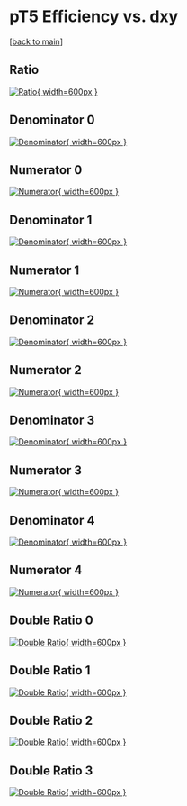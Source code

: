 # pT5 Efficiency vs. dxy

[[back to main](./)]



## Ratio

[![Ratio](../mtv/var/pT5_base_211_0_eff_dxy.png){ width=600px }](../mtv/var/pT5_base_211_0_eff_dxy.pdf)

## Denominator 0

[![Denominator](../mtv/den/pT5_base_211_0_eff_dxy_den0.png){ width=600px }](../mtv/den/pT5_base_211_0_eff_dxy_den0.pdf)

## Numerator 0

[![Numerator](../mtv/num/pT5_base_211_0_eff_dxy_num0.png){ width=600px }](../mtv/num/pT5_base_211_0_eff_dxy_num0.pdf)

## Denominator 1

[![Denominator](../mtv/den/pT5_base_211_0_eff_dxy_den1.png){ width=600px }](../mtv/den/pT5_base_211_0_eff_dxy_den1.pdf)

## Numerator 1

[![Numerator](../mtv/num/pT5_base_211_0_eff_dxy_num1.png){ width=600px }](../mtv/num/pT5_base_211_0_eff_dxy_num1.pdf)

## Denominator 2

[![Denominator](../mtv/den/pT5_base_211_0_eff_dxy_den2.png){ width=600px }](../mtv/den/pT5_base_211_0_eff_dxy_den2.pdf)

## Numerator 2

[![Numerator](../mtv/num/pT5_base_211_0_eff_dxy_num2.png){ width=600px }](../mtv/num/pT5_base_211_0_eff_dxy_num2.pdf)

## Denominator 3

[![Denominator](../mtv/den/pT5_base_211_0_eff_dxy_den3.png){ width=600px }](../mtv/den/pT5_base_211_0_eff_dxy_den3.pdf)

## Numerator 3

[![Numerator](../mtv/num/pT5_base_211_0_eff_dxy_num3.png){ width=600px }](../mtv/num/pT5_base_211_0_eff_dxy_num3.pdf)

## Denominator 4

[![Denominator](../mtv/den/pT5_base_211_0_eff_dxy_den4.png){ width=600px }](../mtv/den/pT5_base_211_0_eff_dxy_den4.pdf)

## Numerator 4

[![Numerator](../mtv/num/pT5_base_211_0_eff_dxy_num4.png){ width=600px }](../mtv/num/pT5_base_211_0_eff_dxy_num4.pdf)

## Double Ratio 0

[![Double Ratio](../mtv/ratio/pT5_base_211_0_eff_dxy_ratio0.png){ width=600px }](../mtv/ratio/pT5_base_211_0_eff_dxy_ratio0.pdf)

## Double Ratio 1

[![Double Ratio](../mtv/ratio/pT5_base_211_0_eff_dxy_ratio1.png){ width=600px }](../mtv/ratio/pT5_base_211_0_eff_dxy_ratio1.pdf)

## Double Ratio 2

[![Double Ratio](../mtv/ratio/pT5_base_211_0_eff_dxy_ratio2.png){ width=600px }](../mtv/ratio/pT5_base_211_0_eff_dxy_ratio2.pdf)

## Double Ratio 3

[![Double Ratio](../mtv/ratio/pT5_base_211_0_eff_dxy_ratio3.png){ width=600px }](../mtv/ratio/pT5_base_211_0_eff_dxy_ratio3.pdf)


